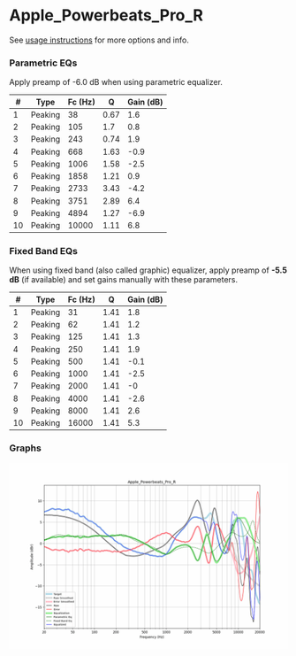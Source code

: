 # Apple_Powerbeats_Pro_R
See [usage instructions](https://github.com/jaakkopasanen/AutoEq#usage) for more options and info.

### Parametric EQs
Apply preamp of -6.0 dB when using parametric equalizer.

|   # | Type    |   Fc (Hz) |    Q |   Gain (dB) |
|-----|---------|-----------|------|-------------|
|   1 | Peaking |        38 | 0.67 |         1.6 |
|   2 | Peaking |       105 | 1.7  |         0.8 |
|   3 | Peaking |       243 | 0.74 |         1.9 |
|   4 | Peaking |       668 | 1.63 |        -0.9 |
|   5 | Peaking |      1006 | 1.58 |        -2.5 |
|   6 | Peaking |      1858 | 1.21 |         0.9 |
|   7 | Peaking |      2733 | 3.43 |        -4.2 |
|   8 | Peaking |      3751 | 2.89 |         6.4 |
|   9 | Peaking |      4894 | 1.27 |        -6.9 |
|  10 | Peaking |     10000 | 1.11 |         6.8 |

### Fixed Band EQs
When using fixed band (also called graphic) equalizer, apply preamp of **-5.5 dB** (if available) and set gains manually with these parameters.

|   # | Type    |   Fc (Hz) |    Q |   Gain (dB) |
|-----|---------|-----------|------|-------------|
|   1 | Peaking |        31 | 1.41 |         1.8 |
|   2 | Peaking |        62 | 1.41 |         1.2 |
|   3 | Peaking |       125 | 1.41 |         1.3 |
|   4 | Peaking |       250 | 1.41 |         1.9 |
|   5 | Peaking |       500 | 1.41 |        -0.1 |
|   6 | Peaking |      1000 | 1.41 |        -2.5 |
|   7 | Peaking |      2000 | 1.41 |        -0   |
|   8 | Peaking |      4000 | 1.41 |        -2.6 |
|   9 | Peaking |      8000 | 1.41 |         2.6 |
|  10 | Peaking |     16000 | 1.41 |         5.3 |

### Graphs
![](./Apple_Powerbeats_Pro_R.png)
